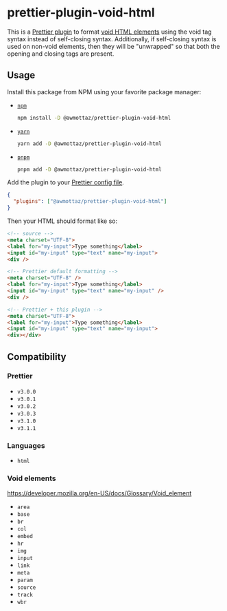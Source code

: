 # prettier-plugin-void-html

This is a [Prettier plugin](https://prettier.io/docs/en/plugins) to format [void HTML elements](https://developer.mozilla.org/en-US/docs/Glossary/Void_element) using the void tag syntax instead of self-closing syntax. Additionally, if self-closing syntax is used on non-void elements, then they will be "unwrapped" so that both the opening and closing tags are present.

## Usage

Install this package from NPM using your favorite package manager:

- [`npm`](https://docs.npmjs.com/cli/v10/configuring-npm/install)
  ```sh
  npm install -D @awmottaz/prettier-plugin-void-html
  ```
- [`yarn`](https://yarnpkg.com/getting-started/install)
  ```sh
  yarn add -D @awmottaz/prettier-plugin-void-html
  ```
- [`pnpm`](https://pnpm.io/installation)
  ```sh
  pnpm add -D @awmottaz/prettier-plugin-void-html
  ```

Add the plugin to your [Prettier config file](https://prettier.io/docs/en/configuration).

```json
{
  "plugins": ["@awmottaz/prettier-plugin-void-html"]
}
```

Then your HTML should format like so:

<!-- prettier-ignore-start -->
```html
<!-- source -->
<meta charset="UTF-8">
<label for="my-input">Type something</label>
<input id="my-input" type="text" name="my-input">
<div />

<!-- Prettier default formatting -->
<meta charset="UTF-8" />
<label for="my-input">Type something</label>
<input id="my-input" type="text" name="my-input" />
<div />

<!-- Prettier + this plugin -->
<meta charset="UTF-8">
<label for="my-input">Type something</label>
<input id="my-input" type="text" name="my-input">
<div></div>
```
<!-- prettier-ignore-end -->

## Compatibility

### Prettier

- `v3.0.0`
- `v3.0.1`
- `v3.0.2`
- `v3.0.3`
- `v3.1.0`
- `v3.1.1`

### Languages

- `html`

### Void elements

https://developer.mozilla.org/en-US/docs/Glossary/Void_element

- `area`
- `base`
- `br`
- `col`
- `embed`
- `hr`
- `img`
- `input`
- `link`
- `meta`
- `param`
- `source`
- `track`
- `wbr`
